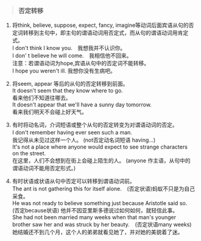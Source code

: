 >### 否定转移
 	
1. 将think, believe, suppose, expect, fancy, imagine等动词后面宾语从句的否定词转移到主句中，即主句的谓语动词用否定式，而从句的谓语动词用肯定式。 <br>
I don't think I know you.　我想我并不认识你。 <br>
I don' t believe he will come.　我相信他不回来。 <br>
注意：若谓语动词为hope,宾语从句中的否定词不能转移。 <br>
I hope you weren't ill. 我想你没有生病吧。 <br>

2. 将seem, appear 等后的从句的否定转移到前面。 <br>
It doesn't seem that they know where to go. <br>
看来他们不知道往哪去。 <br>
It doesn't appear that we'll have a sunny day tomorrow. <br>
看来我们明天不会碰上好天气。

3. 有时将动名词，介词短语或整个从句的否定转变为对谓语动词的否定。 <br>
I don't remember having ever seen such a man.　  <br>
我记得从未见过这样一个人。 (not否定动名词短语 having…) <br>
It's not a place where anyone would expect to see strange characters on the street.  <br>
在这里，人们不会想到在街上会碰上陌生的人。
(anyone 作主语，从句中的谓语动词不能用否定形式。)

4. 有时状语或状语从句中否定可以转移到谓语动词前。 <br>
The ant is not gathering this for itself alone.　(否定状语)蚂蚁不只是为自己采食。 <br>
He was not ready to believe something just because Aristotle said so. (否定because状语) 他并不因亚里斯多德说过如何如何，就轻信此事。 <br>
She had not been married many weeks when that man's younger brother saw her and was struck by her beauty.　(否定状语many weeks)　她结婚还不到几个月，这个人的弟弟就看见她了，并对她的美貌着了迷。
